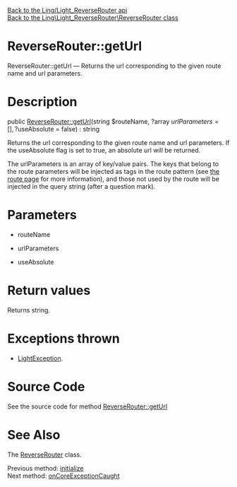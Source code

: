 [Back to the Ling/Light_ReverseRouter api](https://github.com/lingtalfi/Light_ReverseRouter/blob/master/doc/api/Ling/Light_ReverseRouter.md)<br>
[Back to the Ling\Light_ReverseRouter\ReverseRouter class](https://github.com/lingtalfi/Light_ReverseRouter/blob/master/doc/api/Ling/Light_ReverseRouter/ReverseRouter.md)


ReverseRouter::getUrl
================



ReverseRouter::getUrl — Returns the url corresponding to the given route name and url parameters.




Description
================


public [ReverseRouter::getUrl](https://github.com/lingtalfi/Light_ReverseRouter/blob/master/doc/api/Ling/Light_ReverseRouter/ReverseRouter/getUrl.md)(string $routeName, ?array $urlParameters = [], ?$useAbsolute = false) : string




Returns the url corresponding to the given route name and url parameters.
If the useAbsolute flag is set to true, an absolute url will be returned.

The urlParameters is an array of key/value pairs.
The keys that belong to the route parameters will be injected as tags in the route pattern
(see [the route page](https://github.com/lingtalfi/Light/blob/master/doc/pages/route.md) for more information), and those not used by the route will
be injected in the query string (after a question mark).




Parameters
================


- routeName

    

- urlParameters

    

- useAbsolute

    


Return values
================

Returns string.


Exceptions thrown
================

- [LightException](https://github.com/lingtalfi/Light/blob/master/doc/api/Ling/Light/Exception/LightException.md).&nbsp;







Source Code
===========
See the source code for method [ReverseRouter::getUrl](https://github.com/lingtalfi/Light_ReverseRouter/blob/master/ReverseRouter.php#L53-L101)


See Also
================

The [ReverseRouter](https://github.com/lingtalfi/Light_ReverseRouter/blob/master/doc/api/Ling/Light_ReverseRouter/ReverseRouter.md) class.

Previous method: [initialize](https://github.com/lingtalfi/Light_ReverseRouter/blob/master/doc/api/Ling/Light_ReverseRouter/ReverseRouter/initialize.md)<br>Next method: [onCoreExceptionCaught](https://github.com/lingtalfi/Light_ReverseRouter/blob/master/doc/api/Ling/Light_ReverseRouter/ReverseRouter/onCoreExceptionCaught.md)<br>

